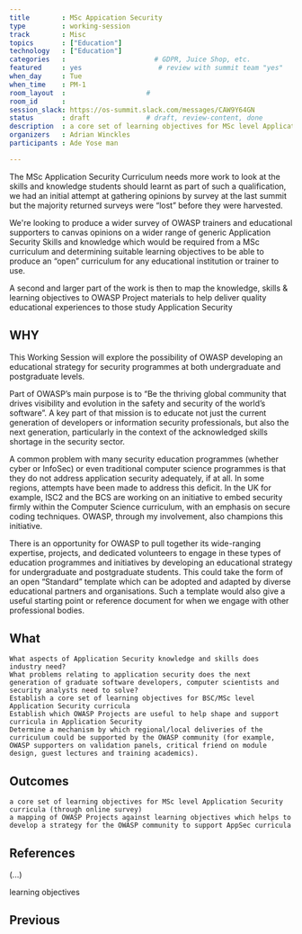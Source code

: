 ```yaml
---
title        : MSc Appication Security
type         : working-session
track        : Misc
topics       : ["Education"]
technology   : ["Education"]
categories   :                      # GDPR, Juice Shop, etc.
featured     : yes                   # review with summit team "yes"
when_day     : Tue
when_time    : PM-1
room_layout  :                    #
room_id      :
session_slack: https://os-summit.slack.com/messages/CAW9Y64GN
status       : draft              # draft, review-content, done
description  : a core set of learning objectives for MSc level Application Security curricula (through online survey)
organizers   : Adrian Winckles
participants : Ade Yose man

---
```



The MSc Application Security Curriculum needs more work to look at the skills and knowledge students should learnt as part of such a qualification, we had an initial attempt at gathering opinions by survey at the last summit but the majority returned surveys were “lost” before they were harvested.

We're looking to produce a wider survey of OWASP trainers and educational supporters to canvas opinions on a wider range of generic Application Security Skills and knowledge which would be required from a MSc curriculum and determining suitable learning objectives to be able to produce an “open” curriculum for any educational institution or trainer to use.

A second and larger part of the work is then to map the knowledge, skills & learning objectives to OWASP Project materials to help deliver quality educational experiences to those study Application Security

## WHY

This Working Session will explore the possibility of OWASP developing an educational strategy for security programmes at both undergraduate and postgraduate levels.

Part of OWASP’s main purpose is to “Be the thriving global community that drives visibility and evolution in the safety and security of the world’s software”. A key part of that mission is to educate not just the current generation of developers or information security professionals, but also the next generation, particularly in the context of the acknowledged skills shortage in the security sector.

A common problem with many security education programmes (whether cyber or InfoSec) or even traditional computer science programmes is that they do not address application security adequately, if at all. In some regions, attempts have been made to address this deficit. In the UK for example, ISC2 and the BCS are working on an initiative to embed security firmly within the Computer Science curriculum, with an emphasis on secure coding techniques. OWASP, through my involvement, also champions this initiative.

There is an opportunity for OWASP to pull together its wide-ranging expertise, projects, and dedicated volunteers to engage in these types of education programmes and initiatives by developing an educational strategy for undergraduate and postgraduate students. This could take the form of an open “Standard” template which can be adopted and adapted by diverse educational partners and organisations. Such a template would also give a useful starting point or reference document for when we engage with other professional bodies.

## What

    What aspects of Application Security knowledge and skills does industry need?
    What problems relating to application security does the next generation of graduate software developers, computer scientists and security analysts need to solve?
    Establish a core set of learning objectives for BSC/MSc level Application Security curricula
    Establish which OWASP Projects are useful to help shape and support curricula in Application Security
    Determine a mechanism by which regional/local deliveries of the curriculum could be supported by the OWASP community (for example, OWASP supporters on validation panels, critical friend on module design, guest lectures and training academics).

## Outcomes


    a core set of learning objectives for MSc level Application Security curricula (through online survey)
    a mapping of OWASP Projects against learning objectives which helps to develop a strategy for the OWASP community to support AppSec curricula


## References

(...)

learning objectives
## Previous

